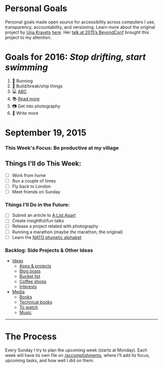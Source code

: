 Personal Goals
==============

Personal goals made open source for accessibility across computers I use, transparency, accountability, and versioning. Learn more about the original project by [Una Kravets](https://github.com/una) [here](http://una.im/personal-goals-guide/). Her [talk at 2015’s BeyondConf](http://2015.beyondconf.co/schedule/#anchor-una) brought this project to my attention.

# Goals for 2016: _Stop drifting, start swimming_
1. :running: Running
1. :wrench: Build/break/ship things
1. :computer: [ABC](https://medium.com/@davidbyttow/abc-always-be-coding-d5f8051afce2)
1. :books: [Read more](https://www.goodreads.com/user_challenges/3802063)
1. :camera: Get into photography
1. :pencil: Write more

# September 19, 2015
### This Week's Focus: Be productive at my village

## Things I'll do This Week:
- [ ] Work from home
- [ ] Run a couple of times
- [ ] Fly back to London
- [ ] Meet friends on Sunday

### Things I'll Do in the Future:
- [ ] Submit an article to [A List Apart](http://alistapart.com/about/contribute)
- [ ] Create insightful/fun talks
- [ ] Release a project related with photography
- [ ] Running a marathon (maybe _the_ marathon, the original)
- [ ] Learn the [NATO phonetic alphabet](https://en.wikipedia.org/wiki/NATO_phonetic_alphabet)

### Backlog: Side Projects & Other Ideas
- [Ideas](/ideas-and-misc)
  - [Apps & projects](/ideas-and-misc/app-ideas.md)
  - [Blog posts](/ideas-and-misc/blog-posts.md)
  - [Bucket list](/ideas-and-misc/bucket-list.md)
  - [Coffee shops](/ideas-and-misc/coffee-shop-checklist.md)
  - [Interests](/ideas-and-misc/interests.md)
- [Media](/media)
  - [Books](https://www.goodreads.com/review/list/12281514-gon-alo-gon-alo?per_page=infinite&shelf=to-read&utf8=%E2%9C%93)
  - [Technical books](/media/tech-books.md)
  - [To watch](/media/watch.md)
  - [Music](/media/music.md)

---

# The Process

Every Sunday I try to plan the upcoming week (starts at Monday). Each week will
have its own file on [/accomplishments](/accomplishments), where I’ll add its
focus, upcoming tasks, and how well I did on them.
